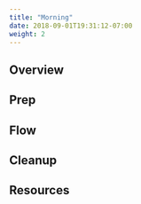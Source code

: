 ```yaml
---
title: "Morning"
date: 2018-09-01T19:31:12-07:00
weight: 2
---
```


## Overview <a name='overview'></a>

## Prep <a name='prep'></a>

## Flow <a name='flow'></a>

## Cleanup <a name='cleanup'></a>

## Resources <a name='resources'></a>